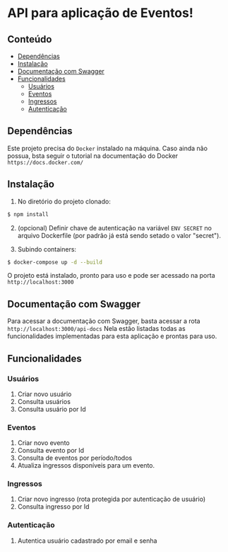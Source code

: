 # API para aplicação de Eventos!

## Conteúdo

- [Dependências](#dependências)
- [Instalação](#instalação)
- [Documentação com Swagger](#documentação-com-swagger)
- [Funcionalidades](#funcionalidades)
  - [Usuários](#usuários)
  - [Eventos](#eventos)
  - [Ingressos](#ingressos)
  - [Autenticação](#autenticação)

## Dependências

Este projeto precisa do `Docker` instalado na máquina.
Caso ainda não possua, bsta seguir o tutorial na documentação do Docker `https://docs.docker.com/`

## Instalação

1. No diretório do projeto clonado:

```bash
$ npm install
```

2. (opcional) Definir chave de autenticação na variável `ENV SECRET` no arquivo Dockerfile (por padrão já está sendo setado o valor "secret").

3. Subindo containers:

```bash
$ docker-compose up -d --build
```

O projeto está instalado, pronto para uso e pode ser acessado na porta `http://localhost:3000`

## Documentação com Swagger

Para acessar a documentação com Swagger, basta acessar a rota `http://localhost:3000/api-docs`
Nela estão listadas todas as funcionalidades implementadas para esta aplicação e prontas para uso.

## Funcionalidades

### Usuários

1. Criar novo usuário
2. Consulta usuários
3. Consulta usuário por Id

### Eventos

1. Criar novo evento
2. Consulta evento por Id
3. Consulta de eventos por período/todos
4. Atualiza ingressos disponíveis para um evento.

### Ingressos

1. Criar novo ingresso (rota protegida por autenticação de usuário)
2. Consulta ingresso por Id

### Autenticação

1. Autentica usuário cadastrado por email e senha
